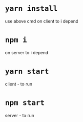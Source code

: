 # `yarn install`
use above cmd on client to i depend

# `npm i`
on server to i depend

# `yarn start`
client - to run

# `npm start`
server - to run